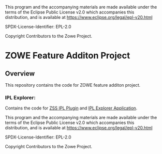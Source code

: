 This program and the accompanying materials are
made available under the terms of the Eclipse Public License v2.0 which accompanies
this distribution, and is available at https://www.eclipse.org/legal/epl-v20.html

SPDX-License-Identifier: EPL-2.0

Copyright Contributors to the Zowe Project.

# ZOWE Feature Additon Project 

## Overview

This repository contains the code for ZOWE feature additon project.



### IPL Explorer:
Contains the code for [ZSS IPL Plugin](https://github.com/UHaider/zss-ipl-plugin "ZSS IPL plugin") and [IPL Explorer Application](https://github.com/UHaider/ipl-explorer-app "IPL Exlorer App"). 


This program and the accompanying materials are
made available under the terms of the Eclipse Public License v2.0 which accompanies
this distribution, and is available at https://www.eclipse.org/legal/epl-v20.html

SPDX-License-Identifier: EPL-2.0

Copyright Contributors to the Zowe Project.
